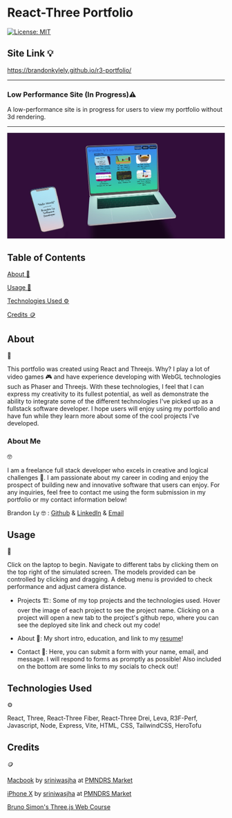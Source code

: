   # React-Three Portfolio

  [![License: MIT](https://img.shields.io/badge/License-MIT-yellow.svg)](https://opensource.org/licenses/MIT)

  ## Site Link 💡

  https://brandonkylely.github.io/r3-portfolio/

  ---

  ### Low Performance Site (In Progress)⚠️

  A low-performance site is in progress for users to view my portfolio without 3d rendering.

  ---

  ![Brandon's Portfolio](/public/assets/three-portfolio.jpg)

  ## Table of Contents

  [About 📖](#about)

  [Usage 🤔](#usage)

  [Technologies Used ⚙️](#technologies-used)

  [Credits 🪙](#credits)

  ## About 
  📖

  This portfolio was created using React and Threejs. Why? I play a lot of video games 🎮 and have experience developing with WebGL technologies such as Phaser and Threejs. With these technologies, I feel that I can express my creativity to its fullest potential, as well as demonstrate the ability to integrate some of the different technologies I've picked up as a fullstack software developer. I hope users will enjoy using my portfolio and have fun while they learn more about some of the cool projects I've developed. 

  <!-- The development of this portfolio involved using an imported 3d model of a laptop in React-Three and styling React components on top to simulate my portfolio website 💻. Iframes can be used to display actual static sites onto the 3d space, however, I chose to use components to display my abilities in using React and keep all of the code contained within this repository for easier maintenance. My last topic is the unfolding animation, which is a small demonstration of the state communication between React and Three to trigger animation events or conditionally render pages. -->

  ### About Me 
  🤓

  I am a freelance full stack developer who excels in creative and logical challenges 💪. I am passionate about my career in coding and enjoy the prospect of building new and innovative software that users can enjoy. For any inquiries, feel free to contact me using the form submission in my portfolio or my contact information below!

  Brandon Ly 🤓 : [Github](https://github.com/brandonkylely) & [LinkedIn](https://www.linkedin.com/in/brandon-ly-7300b1205/) & [Email](mailto:brandonkly@ucla.edu)

  ## Usage 
  🤔 

  Click on the laptop to begin. Navigate to different tabs by clicking them on the top right of the simulated screen. The models provided can be controlled by clicking and dragging. A debug menu is provided to check performance and adjust camera distance.

  - Projects 🏗️: Some of my top projects and the technologies used. Hover over the image of each project to see the project name. Clicking on a project will open a new tab to the project's github repo, where you can see the deployed site link and check out my code!

  - About 📖: My short intro, education, and link to my [resume](/public/brandon-resume.pdf)!

  - Contact 📝: Here, you can submit a form with your name, email, and message. I will respond to forms as promptly as possible! Also included on the bottom are some links to my socials to check out!

  ## Technologies Used 
  ⚙️

  React, Three, React-Three Fiber, React-Three Drei, Leva, R3F-Perf, Javascript, Node, Express, Vite, HTML, CSS, TailwindCSS, HeroTofu

  ## Credits 
  🪙 

  [Macbook](https://market.pmnd.rs/model/macbook) by [sriniwasjha](https://blendswap.com/blend/25911) at [PMNDRS Market](https://market.pmnd.rs/)

  [iPhone X](https://market.pmnd.rs/model/iphone-x) by [sriniwasjha](https://blendswap.com/blend/25911) at [PMNDRS Market](https://market.pmnd.rs/)

  [Bruno Simon's Three.js Web Course](https://threejs-journey.com/)
